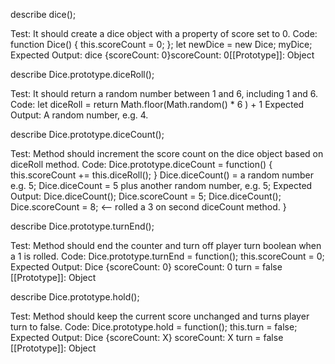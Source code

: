 describe dice();

Test: It should create a dice object with a property of score set to 0.
Code: function Dice() {
      this.scoreCount = 0;
      };
      let newDice = new Dice;
      myDice;
Expected Output: dice {scoreCount: 0}scoreCount: 0[[Prototype]]: Object

describe Dice.prototype.diceRoll();

Test: It should return a random number between 1 and 6, including 1 and 6.
Code: let diceRoll = return Math.floor(Math.random() * 6 ) + 1
Expected Output: A random number, e.g. 4.


describe Dice.prototype.diceCount();

Test: Method should increment the score count on the dice object based on diceRoll method.
Code: Dice.prototype.diceCount = function() {
  this.scoreCount += this.diceRoll();
}
Dice.diceCount() = a random number e.g. 5;
Dice.diceCount = 5 plus another random number, e.g. 5;
Expected Output: Dice.diceCount();
  Dice.scoreCount = 5;
  Dice.diceCount();
  Dice.scoreCount = 8; <-- rolled a 3 on second diceCount method.
}

describe Dice.prototype.turnEnd();

Test: Method should end the counter and turn off player turn boolean when a 1 is rolled.
Code: Dice.prototype.turnEnd = function();
this.scoreCount = 0;
Expected Output: Dice {scoreCount: 0}
scoreCount: 0
turn = false
[[Prototype]]: Object

describe Dice.prototype.hold();

Test: Method should keep the current score unchanged and turns player turn to false.
Code: Dice.prototype.hold = function();
this.turn = false;
Expected Output: Dice {scoreCount: X}
scoreCount: X
turn = false
[[Prototype]]: Object